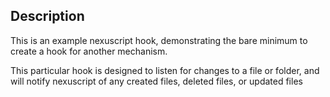 ## Description

This is an example nexuscript hook, demonstrating the bare minimum to create a hook for another mechanism.

This particular hook is designed to listen for changes to a file or folder, and will notify nexuscript of any created files, deleted files, or updated files
